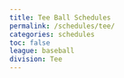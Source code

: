 ```yaml
---
title: Tee Ball Schedules
permalink: /schedules/tee/
categories: schedules
toc: false
league: baseball
division: Tee
---
```


<!-- Put this div wherever you want the widget to be embedded -->
<div id="gc-scoreboard-widget-d30b"></div>

<!-- Put this before the closing </body> tag -->
<script src="https://widgets.gc.com/static/js/sdk.v1.js"></script>
<script>
    window.GC.scoreboard.init({
        target: "#gc-scoreboard-widget-d30b",
        widgetId: "3c03ade4-b69c-461e-98fd-54cbb0a5bf38",
        maxVerticalGamesVisible: 4,
    })
</script>
